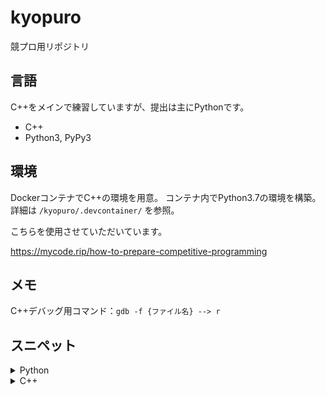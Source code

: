 # kyopuro
競プロ用リポジトリ

## 言語
C++をメインで練習していますが、提出は主にPythonです。
- C++
- Python3, PyPy3

## 環境
DockerコンテナでC++の環境を用意。
コンテナ内でPython3.7の環境を構築。
詳細は `/kyopuro/.devcontainer/` を参照。

こちらを使用させていただいています。

https://mycode.rip/how-to-prepare-competitive-programming

## メモ
C++デバッグ用コマンド：`gdb -f {ファイル名} --> r`

## スニペット
<details><summary>Python</summary>
<div>

**input -> int**
```python
int(input())
```

**input -> map (int)**
```python
map(int, input().split())
```

**input -> list (list (int))**
```python
[list(map(int, input().split())) for _ in range(N)]
```

**input -> list, list (int)**
```python
A, B = zip( *(map(int, input().split()) for _ in range(M)) )
```

**initialize array**
```python
def init_array(i, j, val=0):
    return [[val]*j for _ in range(i)]
```

**素因数分解**\
素因数のリストにする
```python
def factoring(n):
    result = [n]
    while result[-1] != 0:
        f = result.pop()
        for i in range(2, int(f ** 0.5 + 1)):
            if f % i == 0:
                result += [i, f//i]
                break
        else:
            result += [f, 0]
    return result[:-1]
```

素因数とその数のタプルのリストにする
```python
def fac_count(n):
    result = []
    for i in range(2, int(n ** 0.5 + 1)):
        if n % i != 0: continue
        counter = 0
        while n % i == 0:
            n //= i
            counter += 1
        result.append((i, counter))
    if n != 1:
        result.append((n, 1))
    return result
```

</div></details>

<details><summary>C++</summary>
<div>

**rep**
```cpp
#define rep(i, n) for (int i = 0; i < (int)(n); i++)
```

**C++環境**
```cpp
#include <bits/stdc++.h>
using namespace std;
```

**print_vector**
```cpp
template <typename T>
void print_vector(vector<T>& vec) {
  cerr << "[ ";
  for (int i = 0; i < vec.size(); i++) {
    if (i < vec.size() - 1) cerr << vec.at(i) << " ";
    else cerr << vec.at(i);
  }
  cerr << " ]" << endl;
}
```

**print_array**
```cpp
template <typename T>
void print_array(vector<vector<T>>& array) {
    int H = array.size();

    cerr << "{" << endl;
    for (int i = 0; i < H; i++) {
        int W = array.at(i).size();
        cerr << "  {";
        for (int j = 0; j < W; j++) {
            if (j < W - 1) cerr << array.at(i).at(j) << ", ";
            else cerr << array.at(i).at(j);
        }
        cerr << "}," << endl;
    }
    cerr << "}" << endl;
}
```

**factoring**
```cpp
typedef long long ll;
vector<pair<int, int>> factoring_pair(ll n) {
    vector<pair<int, int>> res;
    for (int i = 2; i*i <= n; i++) {
        int count = 0;
        while (n % i == 0) {
            count++;
            n /= i;
        }
        res.push_back({i, count});
    }
    if (n != 1) res.push_back({n, 1});
    return res;
}
```

</div></details>
